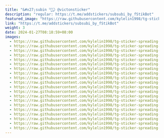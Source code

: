 ```yaml
---
title: "&#x27;subin ꙳۪🐰⤸ @victonsticker"
description: "regular: https://t.me/addstickers/subsubi_by_fStikBot"
featured_image: "https://raw.githubusercontent.com/kylelin1998/tg-sticker-spreading-worldwide-images/main/img/c5d651e2-8ee0-4bb8-a5ff-53e56a857644.jpg"
link: "https://t.me/addstickers/subsubi_by_fStikBot"
weight: 3
date: 2024-01-27T08:18:59+08:00
images:
  - https://raw.githubusercontent.com/kylelin1998/tg-sticker-spreading-worldwide-images/main/img/c5d651e2-8ee0-4bb8-a5ff-53e56a857644.jpg
  - https://raw.githubusercontent.com/kylelin1998/tg-sticker-spreading-worldwide-images/main/img/0505fa21-4f61-49ee-a6b6-7da7e207daa8.jpg
  - https://raw.githubusercontent.com/kylelin1998/tg-sticker-spreading-worldwide-images/main/img/0db62b78-4aa4-4b96-b501-cff109525d3e.jpg
  - https://raw.githubusercontent.com/kylelin1998/tg-sticker-spreading-worldwide-images/main/img/52e6cffa-43c6-412c-a331-af8771b76882.jpg
  - https://raw.githubusercontent.com/kylelin1998/tg-sticker-spreading-worldwide-images/main/img/ffc7888b-e9fe-4b96-8a70-d2a3db17242a.jpg
  - https://raw.githubusercontent.com/kylelin1998/tg-sticker-spreading-worldwide-images/main/img/8e5657b6-d787-4192-b8b6-a25f8c0c4623.jpg
  - https://raw.githubusercontent.com/kylelin1998/tg-sticker-spreading-worldwide-images/main/img/aaa8d8f1-c742-47dc-bc81-18c5b617ca4b.jpg
  - https://raw.githubusercontent.com/kylelin1998/tg-sticker-spreading-worldwide-images/main/img/bb3e057d-d3ed-4abe-8e77-0563574956d0.jpg
  - https://raw.githubusercontent.com/kylelin1998/tg-sticker-spreading-worldwide-images/main/img/9b13b910-379f-4f00-a467-2624492575c6.jpg
  - https://raw.githubusercontent.com/kylelin1998/tg-sticker-spreading-worldwide-images/main/img/cc3dfe48-83b7-4776-b145-99db9d77caad.jpg
  - https://raw.githubusercontent.com/kylelin1998/tg-sticker-spreading-worldwide-images/main/img/77a3d3e6-ca9f-4eb1-bee5-24095846d929.jpg
  - https://raw.githubusercontent.com/kylelin1998/tg-sticker-spreading-worldwide-images/main/img/2d8151ad-068f-43ac-94b3-99dda037381d.jpg
  - https://raw.githubusercontent.com/kylelin1998/tg-sticker-spreading-worldwide-images/main/img/0e5200d6-82bb-4efa-b6ba-e1d647ab2381.jpg
  - https://raw.githubusercontent.com/kylelin1998/tg-sticker-spreading-worldwide-images/main/img/ce032286-5716-4e2f-a1e2-4851dd448045.jpg
  - https://raw.githubusercontent.com/kylelin1998/tg-sticker-spreading-worldwide-images/main/img/1c645cb7-4f8f-4aab-8abf-27fd37e9372c.jpg
  - https://raw.githubusercontent.com/kylelin1998/tg-sticker-spreading-worldwide-images/main/img/12a4c253-357e-4322-9634-7bf5aa9ed979.jpg
  - https://raw.githubusercontent.com/kylelin1998/tg-sticker-spreading-worldwide-images/main/img/164465ef-c8ea-4eae-a68f-afa74354da85.jpg
  - https://raw.githubusercontent.com/kylelin1998/tg-sticker-spreading-worldwide-images/main/img/bf126122-928c-4b27-9b50-7155478a50aa.jpg
  - https://raw.githubusercontent.com/kylelin1998/tg-sticker-spreading-worldwide-images/main/img/bd86232c-bbdf-42a8-aed7-34e9723ff12c.jpg
  - https://raw.githubusercontent.com/kylelin1998/tg-sticker-spreading-worldwide-images/main/img/afa6e680-5cc2-4e06-ab70-676cf130a9b0.jpg
---
```

